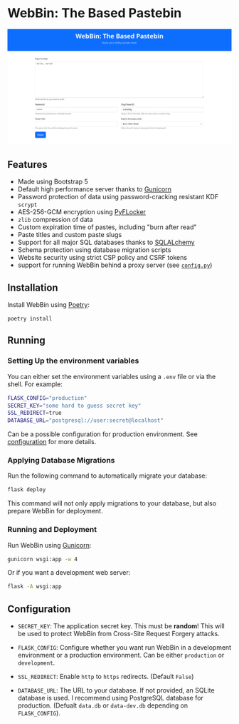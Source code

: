 # WebBin: The Based Pastebin

![Website Image](static/website.png)

## Features

- Made using Bootstrap 5
- Default high performance server thanks to [Gunicorn][gunicorn]
- Password protection of data using password-cracking resistant KDF `scrypt`
- AES-256-GCM encryption using [PyFLocker](https://github.com/arunanshub/pyflocker)
- `zlib` compression of data
- Custom expiration time of pastes, including "burn after read"
- Paste titles and custom paste slugs
- Support for all major SQL databases thanks to [SQLALchemy](https://github.com/sqlalchemy/sqlalchemy)
- Schema protection using database migration scripts
- Website security using strict CSP policy and CSRF tokens
- support for running WebBin behind a proxy server (see [`config.py`](./config.py))

## Installation

Install WebBin using [Poetry](https://python-poetry.org/):

```shell
poetry install
```

## Running

### Setting Up the environment variables

You can either set the environment variables using a `.env` file or via the
shell. For example:

```bash
FLASK_CONFIG="production"
SECRET_KEY="some hard to guess secret key"
SSL_REDIRECT=true
DATABASE_URL="postgresql://user:secret@localhost"
```

Can be a possible configuration for production environment. See
[configuration](#configuration) for more details.

### Applying Database Migrations

Run the following command to automatically migrate your database:

```bash
flask deploy
```

This command will not only apply migrations to your database, but also prepare
WebBin for deployment.

### Running and Deployment

Run WebBin using [Gunicorn][gunicorn]:

```bash
gunicorn wsgi:app -w 4
```

Or if you want a development web server:

```bash
flask -A wsgi:app
```

## Configuration

- `SECRET_KEY`: The application secret key. This must be **random**! This will
  be used to protect WebBin from Cross-Site Request Forgery attacks.

- `FLASK_CONFIG`: Configure whether you want run WebBin in a development
    environment or a production environment. Can be either `production` or
    `development`.
- `SSL_REDIRECT`: Enable `http` to `https` redirects. (Default `False`)
- `DATABASE_URL`: The URL to your database. If not provided, an SQLite database
  is used. I recommend using PostgreSQL database for production. (Defualt
  `data.db` or `data-dev.db` depending on `FLASK_CONFIG`).

[gunicorn]: <http://gunicorn.com>
